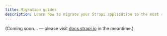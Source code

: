 ```yaml
---
title: Migration guides
description: Learn how to migrate your Strapi application to the most recent version.
---
```


(Coming soon… — please visit [docs.strapi.io](https://docs.strapi.io/developer-docs/latest/update-migration-guides/migration-guides.html) in the meantime.)
